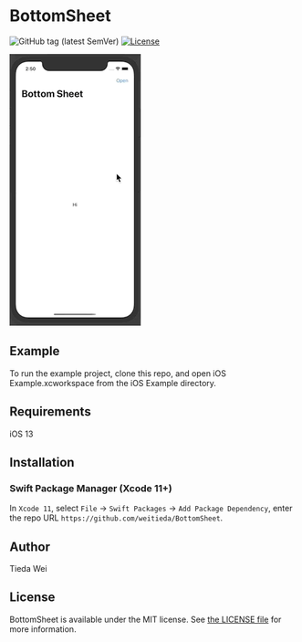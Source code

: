 # BottomSheet

![GitHub tag (latest SemVer)](https://img.shields.io/github/v/tag/weitieda/BottomSheet)
[![License](https://img.shields.io/github/license/weitieda/BottomSheet)](LICENSE)

![preview](demo.gif)


## Example

To run the example project, clone this repo, and open iOS Example.xcworkspace from the iOS Example directory.


## Requirements

iOS 13


## Installation

### Swift Package Manager (Xcode 11+)

In `Xcode 11`, select `File` -> `Swift Packages` -> `Add Package Dependency`, enter the repo URL `https://github.com/weitieda/BottomSheet`.


## Author

Tieda Wei


## License

BottomSheet is available under the MIT license. See [the LICENSE file](LICENSE) for more information.
